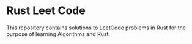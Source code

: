 # Rust Leet Code

This repository contains solutions to LeetCode problems in Rust for the purpose of learning Algorithms and Rust.